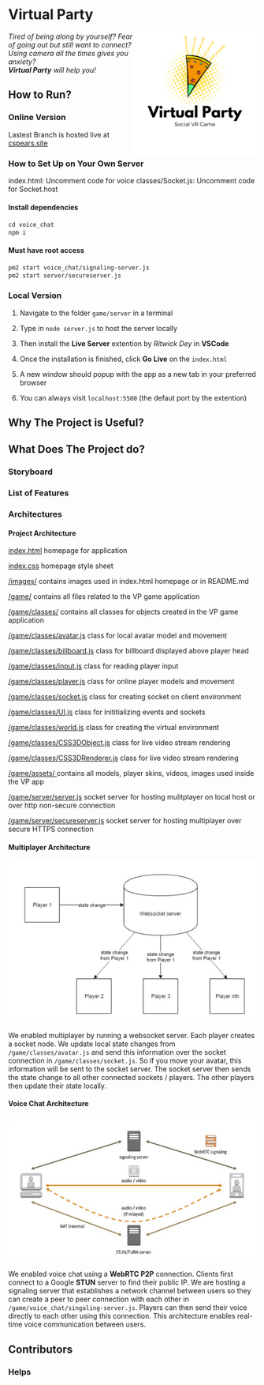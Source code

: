 # Virtual Party
<img src="images/readme/virtual_party_logo.png" width="250" height="250" align="right">

*Tired of being along by yourself? Fear of going out but still want to connect? Using camera all the times gives you anxiety?*  
***Virtual Party*** *will help you!*

## How to Run?
### Online Version
Lastest Branch is hosted live at [cspears.site](https://cspears.site/)
### How to Set Up on Your Own Server
index.html: Uncomment code for voice
classes/Socket.js: Uncomment code for Socket.host 

#### Install dependencies
```
cd voice_chat
npm i
```
#### Must have root access
```
pm2 start voice_chat/signaling-server.js 
pm2 start server/secureserver.js
```
### Local Version
1. Navigate to the folder `game/server` in a terminal  

2. Type in `node server.js` to host the server locally  
3. Then install the **Live Server** extention by *Ritwick Dey* in **VSCode**  
4. Once the installation is finished, click **Go Live** on the `index.html`  
5. A new window should popup with the app as a new tab in your preferred browser  
6. You can always visit `localhost:5500` (the defaut port by the extention)  

## Why The Project is Useful?


## What Does The Project do?
### Storyboard


### List of Features



### Architectures
#### Project Architecture
[index.html](index.html)                                            homepage for application

[index.css](index.css)                                              homepage style sheet


[/images/](/images/)                                                contains images used in index.html homepage or in README.md

[/game/](/game/)                                                    contains all files related to the VP game application 

[/game/classes/]([/game/classes/])                                  contains all classes for objects created in the VP game application

[/game/classes/avatar.js](/game/classes/avatar.js)                  class for local avatar model and movement

[/game/classes/billboard.js](/game/classes/billboard.js)            class for billboard displayed above player head

[/game/classes/input.js](/game/classes/input.js)                    class for reading player input

[/game/classes/player.js](/game/classes/player.js)                  class for online player models and movement

[/game/classes/socket.js](/game/classes/socket.js)                  class for creating socket on client environment

[/game/classes/UI.js](/game/classes/UI.js)                          class for inititializing events and sockets

[/game/classes/world.js](/game/classes/world.js)                    class for creating the virtual environment

[/game/classes/CSS3DObject.js](/game/CSS/CSS3DObject.js)            class for live video stream rendering

[/game/classes/CSS3DRenderer.js](/game/CSS/CSS3DRenderer.js)            class for live video stream rendering

[/game/assets/ ](/game/assets/)                                     contains all models, player skins, videos, images used inside the VP app

[/game/server/server.js](/game/server/server.js)                    socket server for hosting mulitplayer on local host or over http non-secure connection

[/game/server/secureserver.js](/game/server/secureserver.js)        socket server for hosting multiplayer over secure HTTPS connection



#### Multiplayer Architecture 
![alt text](images/readme/multiplayer_architecture.PNG)

We enabled multiplayer by running a websocket server. Each player creates a socket node. We update local state changes 
from `/game/classes/avatar.js` and send this information over the socket connection in `/game/classes/socket.js`. 
So if you move your avatar, this information will be sent to the socket server. The socket server then sends the state
change to all other connected sockets / players. The other players then update their state locally.

#### Voice Chat Architecture
![alt text](images/readme/voicechat_architecture.PNG)

We enabled voice chat using a **WebRTC P2P** connection. Clients first connect to a Google **STUN** server to find
their public IP. We are hosting a signaling server that establishes a network channel between users so they
can create a peer to peer connection with each other in `/game/voice_chat/singaling-server.js`. Players can then 
send their voice directly to each other using this connection. This architecture enables real-time voice 
communication between users.

## Contributors


### Helps
